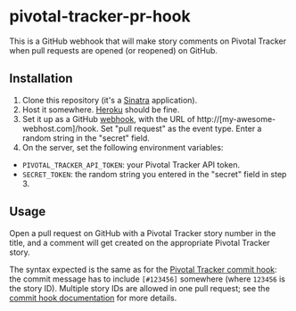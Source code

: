 # pivotal-tracker-pr-hook

This is a GitHub webhook that will make story comments on Pivotal Tracker when pull requests are opened (or reopened) on GitHub.

## Installation

1. Clone this repository (it's a [Sinatra](http://www.sinatrarb.com) application).
2. Host it somewhere. [Heroku](http://www.heroku.com) should be fine.
3. Set it up as a GitHub [webhook](https://developer.github.com/webhooks/creating/), with the URL of http://[my-awesome-webhost.com]/hook. Set "pull request" as the event type. Enter a random string in the "secret" field.
4. On the server, set the following environment variables:
  * `PIVOTAL_TRACKER_API_TOKEN`: your Pivotal Tracker API token.
  * `SECRET_TOKEN`: the random string you entered in the "secret" field in step 3.

## Usage

Open a pull request on GitHub with a Pivotal Tracker story number in the title, and a comment will get created on the appropriate Pivotal Tracker story.

The syntax expected is the same as for the [Pivotal Tracker commit hook][commit_hook]: the commit message has to include `[#123456]` somewhere (where `123456` is the story ID). Multiple story IDs are allowed in one pull request; see the [commit hook documentation][commit_hook] for more details.

[commit_hook]: https://www.pivotaltracker.com/help/api?version=v5#Tracker_Updates_in_SCM_Post_Commit_Hooks
